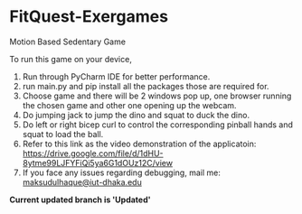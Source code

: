 # FitQuest-Exergames
Motion Based Sedentary Game


To run this game on your device,

1. Run through PyCharm IDE for better performance.
2. run main.py and pip install all the packages those are required for.
3. Choose game and there will be 2 windows pop up, one browser running the chosen game and other one opening up the webcam.
4. Do jumping jack to jump the dino and squat to duck the dino.
5. Do left or right bicep curl to control the corresponding pinball hands and squat to load the ball.
6. Refer to this link as the video demonstration of the applicatoin: https://drive.google.com/file/d/1dHU-8ytme99LJFYFiQi5ya6G1dOUz12C/view
7. If you face any issues regarding debugging, mail me: maksudulhaque@iut-dhaka.edu

<b> Current updated branch is 'Updated'</b>
